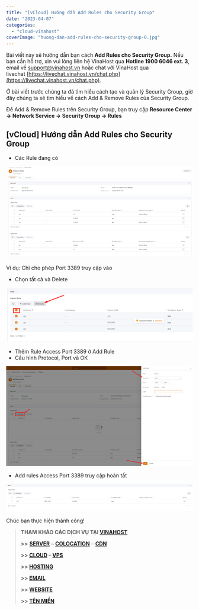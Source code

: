 ```yaml
---
title: "[vCloud] Hướng dẫn Add Rules cho Security Group"
date: "2023-04-07"
categories: 
  - "cloud-vinahost"
coverImage: "huong-dan-add-rules-cho-security-group-0.jpg"
---
```


Bài viết này sẽ hướng dẫn bạn cách **Add Rules cho Security Group.** Nếu bạn cần hỗ trợ, xin vui lòng liên hệ VinaHost qua **Hotline 1900 6046 ext. 3**, email về [support@vinahost.vn](mailto:support@vinahost.vn) hoặc chat với VinaHost qua livechat [https://livechat.vinahost.vn/chat.php](https://livechat.vinahost.vn/chat.php).

Ở bài viết trước chúng ta đã tìm hiểu cách tạo và quản lý Security Group, giờ đây chúng ta sẽ tìm hiểu về cách Add & Remove Rules của Security Group.

Để Add & Remove Rules trên Security Group, bạn truy cập **Resource Center -> Network Service -> Security Group -> Rules**

## \[vCloud\] Hướng dẫn Add Rules cho Security Group

- Các Rule đang có

![[vCloud] Hướng dẫn Add Rules cho Security Group](images/huong-dan-add-rules-cho-security-group-1.png)

Ví dụ: Chỉ cho phép Port 3389 truy cập vào

- Chọn tất cả và Delete

![](images/huong-dan-add-rules-cho-security-group-2.png)

- Thêm Rule Access Port 3389 ở Add Rule
- Cấu hình Protocol, Port và OK

![](images/huong-dan-add-rules-cho-security-group-3.png)

- Add rules Access Port 3389 truy cập hoàn tất

![](images/huong-dan-add-rules-cho-security-group-4.png)

Chúc bạn thực hiện thành công!

> **THAM KHẢO CÁC DỊCH VỤ TẠI [VINAHOST](https://kb.vinahost.vn/)**
> 
> **\>>** [**SERVER**](https://vinahost.vn/thue-may-chu-rieng/) **–** [**COLOCATION**](https://vinahost.vn/colocation.html) – [**CDN**](https://vinahost.vn/dich-vu-cdn-chuyen-nghiep)
> 
> **\>> [CLOUD](https://vinahost.vn/cloud-server-gia-re/) – [VPS](https://vinahost.vn/vps-ssd-chuyen-nghiep/)**
> 
> **\>> [HOSTING](https://vinahost.vn/wordpress-hosting)**
> 
> **\>> [EMAIL](https://vinahost.vn/email-hosting)**
> 
> **\>> [WEBSITE](http://vinawebsite.vn/)**
> 
> **\>> [TÊN MIỀN](https://vinahost.vn/ten-mien-gia-re/)**
